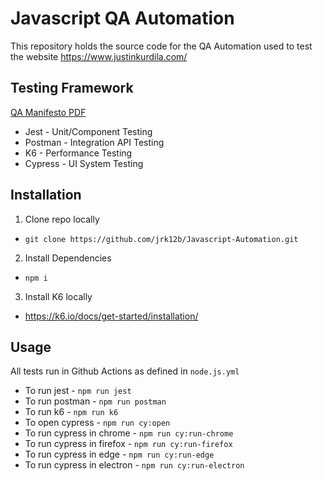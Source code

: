 # Javascript QA Automation

This repository holds the source code for the QA Automation used to test the website https://www.justinkurdila.com/

## Testing Framework

[QA Manifesto PDF](https://www.justinkurdila.com/_files/ugd/8fbca8_1d4d65417eb94e85a41e5016e15eb902.pdf)

- Jest - Unit/Component Testing
- Postman - Integration API Testing
- K6 - Performance Testing
- Cypress - UI System Testing

## Installation

1. Clone repo locally

- `git clone https://github.com/jrk12b/Javascript-Automation.git`

2. Install Dependencies

- `npm i`

3. Install K6 locally

- https://k6.io/docs/get-started/installation/

## Usage

All tests run in Github Actions as defined in `node.js.yml`

- To run jest - `npm run jest`
- To run postman - `npm run postman`
- To run k6 - `npm run k6`
- To open cypress - `npm run cy:open`
- To run cypress in chrome - `npm run cy:run-chrome`
- To run cypress in firefox - `npm run cy:run-firefox`
- To run cypress in edge - `npm run cy:run-edge`
- To run cypress in electron - `npm run cy:run-electron`
